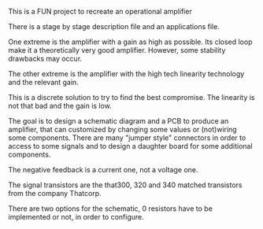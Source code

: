 This is a FUN project to recreate an operational amplifier



There is a stage by stage description file and an applications file.



One extreme is the amplifier with a gain as high as possible. Its closed loop make it a theoretically very good amplifier. However, some stability drawbacks may occur.

The other extreme is the amplifier with the high tech linearity technology and the relevant gain.

This is a discrete solution to try to find the best compromise. The linearity is not that bad and the gain is low.



The goal is to design a schematic diagram and a PCB to produce an amplifier, that can customized by changing some values or (not)wiring some components. There are many "jumper style" connectors in order to access to some signals and to design a daughter board for some additional components.

The negative feedback is a current one, not a voltage one.

The signal transistors are the that300, 320 and 340 matched transistors from the company Thatcorp.

There are two options for the schematic, 0 resistors have to be implemented or not, in order to configure.
